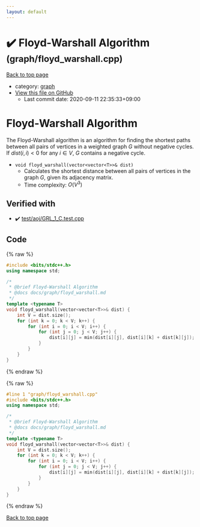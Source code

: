 ```yaml
---
layout: default
---
```


<!-- mathjax config similar to math.stackexchange -->
<script type="text/javascript" async
  src="https://cdnjs.cloudflare.com/ajax/libs/mathjax/2.7.5/MathJax.js?config=TeX-MML-AM_CHTML">
</script>
<script type="text/x-mathjax-config">
  MathJax.Hub.Config({
    TeX: { equationNumbers: { autoNumber: "AMS" }},
    tex2jax: {
      inlineMath: [ ['$','$'] ],
      processEscapes: true
    },
    "HTML-CSS": { matchFontHeight: false },
    displayAlign: "left",
    displayIndent: "2em"
  });
</script>

<script type="text/javascript" src="https://cdnjs.cloudflare.com/ajax/libs/jquery/3.4.1/jquery.min.js"></script>
<script src="https://cdn.jsdelivr.net/npm/jquery-balloon-js@1.1.2/jquery.balloon.min.js" integrity="sha256-ZEYs9VrgAeNuPvs15E39OsyOJaIkXEEt10fzxJ20+2I=" crossorigin="anonymous"></script>
<script type="text/javascript" src="../../assets/js/copy-button.js"></script>
<link rel="stylesheet" href="../../assets/css/copy-button.css" />


# :heavy_check_mark: Floyd-Warshall Algorithm <small>(graph/floyd_warshall.cpp)</small>

<a href="../../index.html">Back to top page</a>

* category: <a href="../../index.html#f8b0b924ebd7046dbfa85a856e4682c8">graph</a>
* <a href="{{ site.github.repository_url }}/blob/master/graph/floyd_warshall.cpp">View this file on GitHub</a>
    - Last commit date: 2020-09-11 22:35:33+09:00




# Floyd-Warshall Algorithm

The Floyd-Warshall algorithm is an algorithm for finding the shortest paths between all pairs of vertices in a weighted graph $G$ without negative cycles. If $dist(i, i) < 0$ for any $i \in V$, $G$ contains a negative cycle.

- `void floyd_warshall(vector<vector<T>>& dist)`
    - Calculates the shortest distance between all pairs of vertices in the graph $G$, given its adjacency matrix.
    - Time complexity: $O(V^3)$

## Verified with

* :heavy_check_mark: <a href="../../verify/test/aoj/GRL_1_C.test.cpp.html">test/aoj/GRL_1_C.test.cpp</a>


## Code

<a id="unbundled"></a>
{% raw %}
```cpp
#include <bits/stdc++.h>
using namespace std;

/*
 * @brief Floyd-Warshall Algorithm
 * @docs docs/graph/floyd_warshall.md
 */
template <typename T>
void floyd_warshall(vector<vector<T>>& dist) {
    int V = dist.size();
    for (int k = 0; k < V; k++) {
        for (int i = 0; i < V; i++) {
            for (int j = 0; j < V; j++) {
                dist[i][j] = min(dist[i][j], dist[i][k] + dist[k][j]);
            }
        }
    }
}
```
{% endraw %}

<a id="bundled"></a>
{% raw %}
```cpp
#line 1 "graph/floyd_warshall.cpp"
#include <bits/stdc++.h>
using namespace std;

/*
 * @brief Floyd-Warshall Algorithm
 * @docs docs/graph/floyd_warshall.md
 */
template <typename T>
void floyd_warshall(vector<vector<T>>& dist) {
    int V = dist.size();
    for (int k = 0; k < V; k++) {
        for (int i = 0; i < V; i++) {
            for (int j = 0; j < V; j++) {
                dist[i][j] = min(dist[i][j], dist[i][k] + dist[k][j]);
            }
        }
    }
}

```
{% endraw %}

<a href="../../index.html">Back to top page</a>

